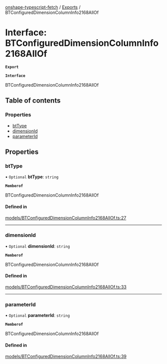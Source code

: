 [onshape-typescript-fetch](../README.md) / [Exports](../modules.md) / BTConfiguredDimensionColumnInfo2168AllOf

# Interface: BTConfiguredDimensionColumnInfo2168AllOf

**`Export`**

**`Interface`**

BTConfiguredDimensionColumnInfo2168AllOf

## Table of contents

### Properties

- [btType](BTConfiguredDimensionColumnInfo2168AllOf.md#bttype)
- [dimensionId](BTConfiguredDimensionColumnInfo2168AllOf.md#dimensionid)
- [parameterId](BTConfiguredDimensionColumnInfo2168AllOf.md#parameterid)

## Properties

### btType

• `Optional` **btType**: `string`

**`Memberof`**

BTConfiguredDimensionColumnInfo2168AllOf

#### Defined in

[models/BTConfiguredDimensionColumnInfo2168AllOf.ts:27](https://github.com/toebes/onshape-typescript-fetch/blob/3e11ae1/models/BTConfiguredDimensionColumnInfo2168AllOf.ts#L27)

___

### dimensionId

• `Optional` **dimensionId**: `string`

**`Memberof`**

BTConfiguredDimensionColumnInfo2168AllOf

#### Defined in

[models/BTConfiguredDimensionColumnInfo2168AllOf.ts:33](https://github.com/toebes/onshape-typescript-fetch/blob/3e11ae1/models/BTConfiguredDimensionColumnInfo2168AllOf.ts#L33)

___

### parameterId

• `Optional` **parameterId**: `string`

**`Memberof`**

BTConfiguredDimensionColumnInfo2168AllOf

#### Defined in

[models/BTConfiguredDimensionColumnInfo2168AllOf.ts:39](https://github.com/toebes/onshape-typescript-fetch/blob/3e11ae1/models/BTConfiguredDimensionColumnInfo2168AllOf.ts#L39)
